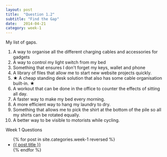 ```yaml
---
layout: post
title:  "Question 1.2"
subtitle: "Find the Gap"
date:   2014-04-21
category: week-1
---
```


<p>My list of gaps.</p> <!-- more -->
<ol>
  <li>A way to organise all the different charging cables and accessories for gadgets</li>
  <li>A way to control my light switch from my bed</li>
  <li>Something that ensures I don't forget my keys, wallet and phone</li>
  <li>A library of files that allow me to start new website projects quickly.</li>
  <li>&#9733; A cheap standing desk solution that also has some cable organisation built-in. &#9733;</li>
  <li>A workout that can be done in the office to counter the effects of sitting all day.</li>
  <li>A faster way to make my bed every morning.</li>
  <li>A more efficient way to hang my laundry to dry.</li>
  <li>Something that allows me to pick the shirt at the bottom of the pile so all my shirts can be rotated equally.</li>
  <li>A better way to be visible to motorists while cycling.</li>
</ol>
<p>Week 1 Questions</p>
<ul>
  {% for post in site.categories.week-1 reversed %}
  <li>
    <a href="{{ site.baseurl }}{{ post.url }}">{{ post.title }}</a>
  </li>
  {% endfor %}
</ul>
